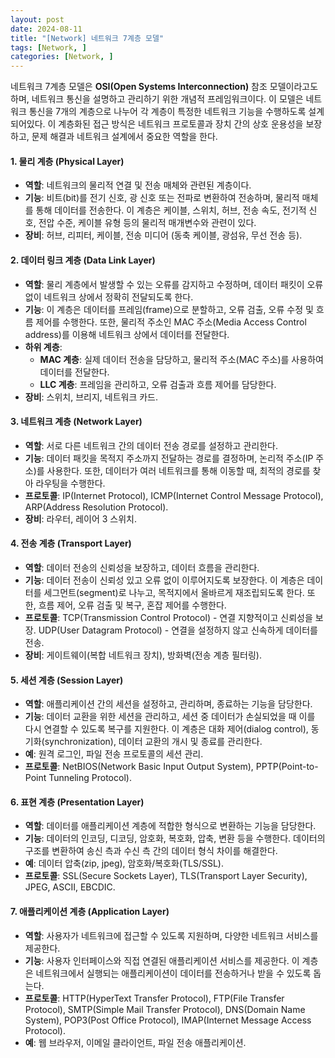 ```yaml
---
layout: post
date: 2024-08-11
title: "[Network] 네트워크 7계층 모델"
tags: [Network, ]
categories: [Network, ]
---
```



네트워크 7계층 모델은 **OSI(Open Systems Interconnection)** 참조 모델이라고도 하며, 네트워크 통신을 설명하고 관리하기 위한 개념적 프레임워크이다. 이 모델은 네트워크 통신을 7개의 계층으로 나누어 각 계층이 특정한 네트워크 기능을 수행하도록 설계되어있다. 이 계층화된 접근 방식은 네트워크 프로토콜과 장치 간의 상호 운용성을 보장하고, 문제 해결과 네트워크 설계에서 중요한 역할을 한다.


#### 1. 물리 계층 (Physical Layer)

- **역할**: 네트워크의 물리적 연결 및 전송 매체와 관련된 계층이다.
- **기능**: 비트(bit)를 전기 신호, 광 신호 또는 전파로 변환하여 전송하며, 물리적 매체를 통해 데이터를 전송한다. 이 계층은 케이블, 스위치, 허브, 전송 속도, 전기적 신호, 전압 수준, 케이블 유형 등의 물리적 매개변수와 관련이 있다.
- **장비**: 허브, 리피터, 케이블, 전송 미디어 (동축 케이블, 광섬유, 무선 전송 등).

#### 2. 데이터 링크 계층 (Data Link Layer)

- **역할**: 물리 계층에서 발생할 수 있는 오류를 감지하고 수정하며, 데이터 패킷이 오류 없이 네트워크 상에서 정확히 전달되도록 한다.
- **기능**: 이 계층은 데이터를 프레임(frame)으로 분할하고, 오류 검출, 오류 수정 및 흐름 제어를 수행한다. 또한, 물리적 주소인 MAC 주소(Media Access Control address)를 이용해 네트워크 상에서 데이터를 전달한다.
- **하위 계층**:
	- **MAC 계층**: 실제 데이터 전송을 담당하고, 물리적 주소(MAC 주소)를 사용하여 데이터를 전달한다.
	- **LLC 계층**: 프레임을 관리하고, 오류 검출과 흐름 제어를 담당한다.
- **장비**: 스위치, 브리지, 네트워크 카드.

#### 3. 네트워크 계층 (Network Layer)

- **역할**: 서로 다른 네트워크 간의 데이터 전송 경로를 설정하고 관리한다.
- **기능**: 데이터 패킷을 목적지 주소까지 전달하는 경로를 결정하며, 논리적 주소(IP 주소)를 사용한다. 또한, 데이터가 여러 네트워크를 통해 이동할 때, 최적의 경로를 찾아 라우팅을 수행한다.
- **프로토콜**: IP(Internet Protocol), ICMP(Internet Control Message Protocol), ARP(Address Resolution Protocol).
- **장비**: 라우터, 레이어 3 스위치.

#### 4. 전송 계층 (Transport Layer)

- **역할**: 데이터 전송의 신뢰성을 보장하고, 데이터 흐름을 관리한다.
- **기능**: 데이터 전송이 신뢰성 있고 오류 없이 이루어지도록 보장한다. 이 계층은 데이터를 세그먼트(segment)로 나누고, 목적지에서 올바르게 재조립되도록 한다. 또한, 흐름 제어, 오류 검출 및 복구, 혼잡 제어를 수행한다.
- **프로토콜**: TCP(Transmission Control Protocol) - 연결 지향적이고 신뢰성을 보장. UDP(User Datagram Protocol) - 연결을 설정하지 않고 신속하게 데이터를 전송.
- **장비**: 게이트웨이(복합 네트워크 장치), 방화벽(전송 계층 필터링).

#### 5. 세션 계층 (Session Layer)

- **역할**: 애플리케이션 간의 세션을 설정하고, 관리하며, 종료하는 기능을 담당한다.
- **기능**: 데이터 교환을 위한 세션을 관리하고, 세션 중 데이터가 손실되었을 때 이를 다시 연결할 수 있도록 복구를 지원한다. 이 계층은 대화 제어(dialog control), 동기화(synchronization), 데이터 교환의 개시 및 종료를 관리한다.
- **예**: 원격 로그인, 파일 전송 프로토콜의 세션 관리.
- **프로토콜**: NetBIOS(Network Basic Input Output System), PPTP(Point-to-Point Tunneling Protocol).

#### 6. 표현 계층 (Presentation Layer)

- **역할**: 데이터를 애플리케이션 계층에 적합한 형식으로 변환하는 기능을 담당한다.
- **기능**: 데이터의 인코딩, 디코딩, 암호화, 복호화, 압축, 변환 등을 수행한다. 데이터의 구조를 변환하여 송신 측과 수신 측 간의 데이터 형식 차이를 해결한다.
- **예**: 데이터 압축(zip, jpeg), 암호화/복호화(TLS/SSL).
- **프로토콜**: SSL(Secure Sockets Layer), TLS(Transport Layer Security), JPEG, ASCII, EBCDIC.

#### 7. 애플리케이션 계층 (Application Layer)

- **역할**: 사용자가 네트워크에 접근할 수 있도록 지원하며, 다양한 네트워크 서비스를 제공한다.
- **기능**: 사용자 인터페이스와 직접 연결된 애플리케이션 서비스를 제공한다. 이 계층은 네트워크에서 실행되는 애플리케이션이 데이터를 전송하거나 받을 수 있도록 돕는다.
- **프로토콜**: HTTP(HyperText Transfer Protocol), FTP(File Transfer Protocol), SMTP(Simple Mail Transfer Protocol), DNS(Domain Name System), POP3(Post Office Protocol), IMAP(Internet Message Access Protocol).
- **예**: 웹 브라우저, 이메일 클라이언트, 파일 전송 애플리케이션.
